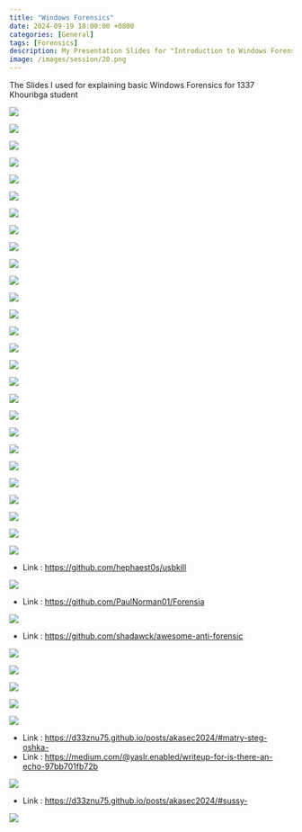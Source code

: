 ```yaml
---
title: "Windows Forensics"
date: 2024-09-19 18:00:00 +0800
categories: [General]
tags: [Forensics]
description: My Presentation Slides for "Introduction to Windows Forensics" Session at 1337 Khouribga school
image: /images/session/20.png
---
```


The Slides I used for explaining basic Windows Forensics for 1337 Khouribga student

![](/images/session/20.png)

![](/images/session/21.png)

![](/images/session/22.png)

![](/images/session/23.png)

![](/images/session/24.png)

![](/images/session/25.png)

![](/images/session/26.png)

![](/images/session/27.png)

![](/images/session/28.png)

![](/images/session/29.png)

![](/images/session/30.png)

![](/images/session/31.png)

![](/images/session/32.png)

![](/images/session/33.png)

![](/images/session/34.png)

![](/images/session/36.png)

![](/images/session/37.jpg)

![](/images/session/38.jpg)

![](/images/session/39.jpg)

![](/images/session/40.jpg)

![](/images/session/41.jpg)

![](/images/session/42.jpg)

![](/images/session/43.jpg)

![](/images/session/44.jpg)

![](/images/session/45.jpg)

![](/images/session/46.jpg)

![](/images/session/47.jpg)

- Link : https://github.com/hephaest0s/usbkill

![](/images/session/48.jpg)

- Link : https://github.com/PaulNorman01/Forensia

![](/images/session/49.jpg)

- Link : https://github.com/shadawck/awesome-anti-forensic

![](/images/session/50.jpg)

![](/images/session/51.jpg)

![](/images/session/52.jpg)

![](/images/session/53.jpg)

![](/images/session/54.jpg)

- Link : https://d33znu75.github.io/posts/akasec2024/#matry-steg-oshka-       
- Link : https://medium.com/@yaslr.enabled/writeup-for-is-there-an-echo-97bb701fb72b

![](/images/session/55.jpg)
- Link : https://d33znu75.github.io/posts/akasec2024/#sussy-

![](/images/session/35.png)

